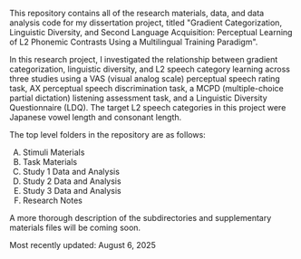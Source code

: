This repository contains all of the research materials, data, and data analysis code for my dissertation project, titled "Gradient Categorization, Linguistic Diversity, and Second Language Acquisition: Perceptual Learning of L2 Phonemic Contrasts Using a Multilingual Training Paradigm".

In this research project, I investigated the relationship between gradient categorization, linguistic diversity, and L2 speech category learning across three studies using a VAS (visual analog scale) perceptual speech rating task, AX perceptual speech discrimination task, a MCPD (multiple-choice partial dictation) listening assessment task, and a Linguistic Diversity Questionnaire (LDQ). The target L2 speech categories in this project were Japanese vowel length and consonant length.


The top level folders in the repository are as follows:

<ol type="A">
        <li>Stimuli Materials</li>
        <li>Task Materials</li>
        <li>Study 1 Data and Analysis</li>
        <li>Study 2 Data and Analysis</li>
        <li>Study 3 Data and Analysis</li>
        <li>Research Notes</li>
    </ol>


A more thorough description of the subdirectories and supplementary materials files will be coming soon.

Most recently updated: August 6, 2025